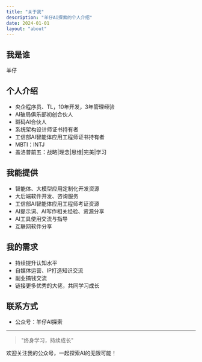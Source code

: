 ```yaml
---
title: "关于我"
description: "羊仔AI探索的个人介绍"
date: 2024-01-01
layout: "about"
---
```


## 我是谁
羊仔

## 个人介绍
- 央企程序员、TL，10年开发，3年管理经验
- AI破局俱乐部初创合伙人
- 斑码AI合伙人
- 系统架构设计师证书持有者
- 工信部AI智能体应用工程师证书持有者
- MBTI：INTJ
- 盖洛普前五：战略|理念|思维|完美|学习

## 我能提供
- 智能体、大模型应用定制化开发资源
- 大后端软件开发、咨询服务
- 工信部AI智能体应用工程师考证资源
- AI提示词、AI写作相关经验、资源分享
- AI工具使用交流与指导
- 互联网软件分享

## 我的需求
- 持续提升认知水平
- 自媒体运营、IP打造知识交流
- 副业搞钱交流
- 链接更多优秀的大佬，共同学习成长

## 联系方式
- 公众号：羊仔AI探索

---

> "终身学习，持续成长"

欢迎关注我的公众号，一起探索AI的无限可能！ 
